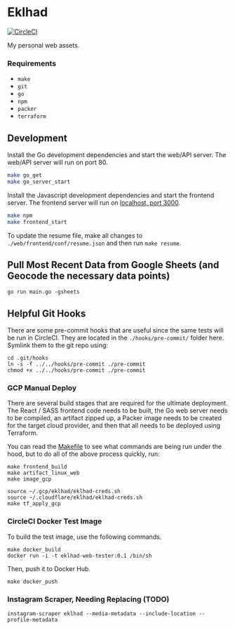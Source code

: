 # Eklhad

[![CircleCI](https://circleci.com/gh/dahlke/eklhad/tree/master.svg?style=svg&circle-token=e37d2b20028dc6e1a4c66a18688d04d29d1c7fef)](https://circleci.com/gh/dahlke/eklhad/tree/master)

My personal web assets.

### Requirements

- `make`
- `git`
- `go`
- `npm`
- `packer`
- `terraform`

## Development

Install the Go development dependencies and start the web/API server. The web/API server will run on port 80.

```bash
make go_get
make go_server_start
```

Install the Javascript development dependencies and start the frontend server. The frontend server will run on [localhost, port 3000](http://localhost:3000).

```bash
make npm
make frontend_start
```

To update the resume file, make all changes to `./web/frontend/conf/resume.json` and then run `make resume`.

## Pull Most Recent Data from Google Sheets (and Geocode the necessary data points)
```
go run main.go -gsheets
```

## Helpful Git Hooks

There are some pre-commit hooks that are useful since the same tests will be run in CircleCI. They are located in the `./hooks/pre-commit/` folder here. Symlink them to the git repo using:

```
cd .git/hooks
ln -s -f ../../hooks/pre-commit ./pre-commit
chmod +x ../../hooks/pre-commit ./pre-commit
```

### GCP Manual Deploy

There are several build stages that are required for the ultimate deployment. The React / SASS frontend code needs to be built, the Go web server needs to be compiled, an artifact zipped up, a Packer image needs to be created for the target cloud provider, and then that all needs to be deployed using Terraform.

You can read the [Makefile](./Makefile) to see what commands are being run under the hood, but to do all of the above process quickly, run:

```
make frontend_build
make artifact_linux_web
make image_gcp

source ~/.gcp/eklhad/eklhad-creds.sh
source ~/.cloudflare/eklhad/eklhad-creds.sh
make tf_apply_gcp
```

### CircleCI Docker Test Image

To build the test image, use the following commands.

```
make docker_build
docker run -i -t eklhad-web-tester:0.1 /bin/sh
```

Then, push it to Docker Hub.

```
make docker_push
```


### Instagram Scraper, Needing Replacing (TODO)
```
instagram-scraper eklhad --media-metadata --include-location --profile-metadata
```